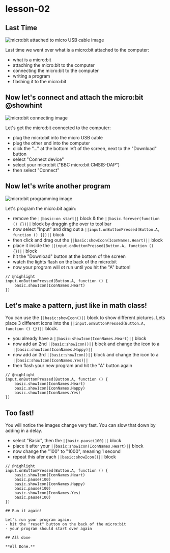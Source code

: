 # lesson-02

## Last Time

![micro:bit attached to micro USB cable image](https://raw.githubusercontent.com/Mr-Coxall/Microbit-Christmas-Decoration/master/docs/static/connect-micro-bit.png)

Last time we went over what is a micro:bit attached to the computer:
- what is a micro:bit
- attaching the micro:bit to the computer
- connecting the micro:bit to the computer
- writing a program
- flashing it to the micro:bit

## Now let's connect and attach the micro:bit @showhint

![micro:bit connecting image](https://raw.githubusercontent.com/Mr-Coxall/Microbit-Christmas-Decoration/master/docs/static/pair.png)

Let's get the micro:bit connected to the computer:
- plug the micro:bit into the micro USB cable
- plug the other end into the computer
- click the "..." at the bottom left of the screen, next to the "Download" button
- select "Connect device"
- select your micro:bit ("BBC micro:bit CMSIS-DAP")
- then select "Connect"

## Now let's write another program

![micro:bit programming image](https://raw.githubusercontent.com/Mr-Coxall/Microbit-Christmas-Decoration/master/docs/static/program.jpg)

Let's program the micro:bit again:
- remove the ``||basic:on start||`` block & the ``||basic.forever(function () {})||`` block by draggin gthe over to tool bar
- now select "Input" and drag out a ``||input.onButtonPressed(Button.A, function () {})||`` block
- then click and drag out the ``||basic:showIcon(IconNames.Heart)||`` block
- place it inside the ``||input.onButtonPressed(Button.A, function () {})||`` block
- hit the "Download" button at the bottom of the screen
- watch the lights flash on the back of the micro:bit
- now your program will ot run until you hit the "A" button!

```blocks
// @highlight
input.onButtonPressed(Button.A, function () {
    basic.showIcon(IconNames.Heart)
})
```

## Let's make a pattern, just like in math class!

You can use the ``||basic:showIcon()||`` block to show different pictures. Lets place 3 different icons into the ``||input.onButtonPressed(Button.A, function () {})||`` block.
- you already have a ``||basic:showIcon(IconNames.Heart)||`` block
- now add an 2nd ``||basic:showIcon()||`` block and change the icon to a ``||basic:showIcon(IconNames.Happy)||``
- now add an 3rd ``||basic:showIcon()||`` block and change the icon to a ``||basic:showIcon(IconNames.Yes)||``
- then flash your new program and hit the "A" button again

```blocks
// @highlight
input.onButtonPressed(Button.A, function () {
    basic.showIcon(IconNames.Heart)
    basic.showIcon(IconNames.Happy)
    basic.showIcon(IconNames.Yes)
})
```

## Too fast!

You will notice the images change very fast. You can slow that down by adding in a delay. 
- select "Basic", then the ``||basic.pause(100)||`` block
- place it after your ``||basic:showIcon(IconNames.Heart)||`` block
- now change the "100" to "1000", meaning 1 second
- repeat this afer each ``||basic:showIcon()||`` block

```blocks
// @highlight
input.onButtonPressed(Button.A, function () {
    basic.showIcon(IconNames.Heart)
    basic.pause(100)
    basic.showIcon(IconNames.Happy)
    basic.pause(100)
    basic.showIcon(IconNames.Yes)
    basic.pause(100)
})

## Run it again!

Let's run your program again:
- hit the "reset" button on the back of the micro:bit
- your program should start over again

## All done

**All Done.**

